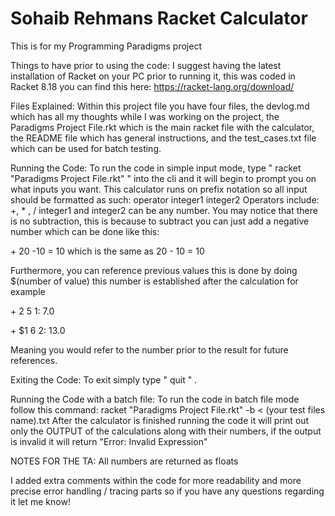 # Sohaib Rehmans Racket Calculator
This is for my Programming Paradigms project

Things to have prior to using the code:
I suggest having the latest installation of Racket on your PC prior to running it, this was coded in Racket 8.18
you can find this here: https://racket-lang.org/download/

Files Explained:
Within this project file you have four files, the devlog.md which has all my thoughts while I was working on the project,
the Paradigms Project File.rkt which is the main racket file with the calculator, the README file which has general instructions, 
and the test_cases.txt file which can be used for batch testing.

Running the Code:
To run the code in simple input mode, type " racket "Paradigms Project File.rkt" " into the cli and it will begin to prompt you on what inputs you want.
This calculator runs on prefix notation so all input should be formatted as such:
operator integer1 integer2
Operators include:
+, * , /
integer1 and integer2 can be any number.
You may notice that there is no subtraction, this is because to subtract you can just add a negative number which can be done like this:

\+ 20 -10 = 10 which is the same as 20 - 10 = 10

Furthermore, you can reference previous values this is done by doing $(number of value) this number is established after the calculation for example

\+ 2 5 
1: 7.0

\+ $1 6
2: 13.0

Meaning you would refer to the number prior to the result for future references.

Exiting the Code:
To exit simply type " quit " .

Running the Code with a batch file:
To run the code in batch file mode follow this command: 
racket "Paradigms Project File.rkt" -b < (your test files name).txt
After the calculator is finished running the code it will print out only the OUTPUT of the calculations along with their numbers, if the output is invalid 
it will return "Error: Invalid Expression"

NOTES FOR THE TA:
All numbers are returned as floats

I added extra comments within the code for more readability and more precise error handling / tracing parts so if you have any questions regarding it let me know!
